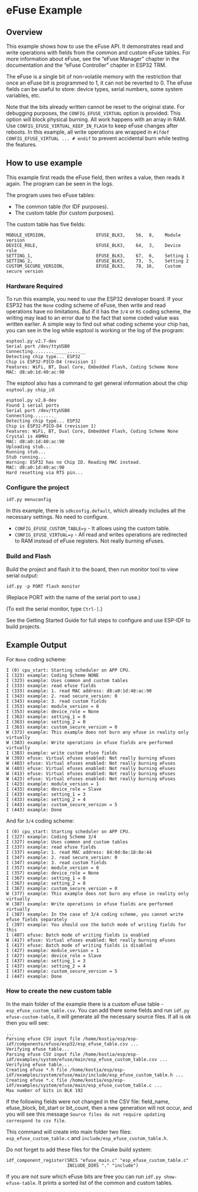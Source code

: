 # eFuse Example

## Overview

This example shows how to use the eFuse API. It demonstrates read and write operations with fields from the common and custom eFuse tables. For more information about eFuse, see the “eFuse Manager” chapter in the documentation and the “eFuse Controller” chapter in ESP32 TRM.

The eFuse is a single bit of non-volatile memory with the restriction that once an eFuse bit is programmed to 1, it can not be reverted to 0.
The eFuse fields can be useful to store: device types, serial numbers, some system variables, etc.

Note that the bits already written cannot be reset to the original state. For debugging purposes, the `CONFIG_EFUSE_VIRTUAL` option is provided. This option will block physical burning. All work happens with an array in RAM. Use `CONFIG_EFUSE_VIRTUAL_KEEP_IN_FLASH` to keep eFuse changes after reboots.
In this example, all write operations are wrapped in `#ifdef CONFIG_EFUSE_VIRTUAL ... # endif` to prevent accidental burn while testing the features.

## How to use example

This example first reads the eFuse field, then writes a value, then reads it again. The program can be seen in the logs.

The program uses two eFuse tables:

 * The common table (for IDF purposes).
 * The custom table (for custom purposes).

The custom table has five fields:

```
MODULE_VERSION,                   EFUSE_BLK3,    56,  8,    Module version
DEVICE_ROLE,                      EFUSE_BLK3,    64,  3,    Device role
SETTING_1,                        EFUSE_BLK3,    67,  6,    Setting 1
SETTING_2,                        EFUSE_BLK3,    73,  5,    Setting 2
CUSTOM_SECURE_VERSION,            EFUSE_BLK3,    78, 16,    Custom secure version
```

### Hardware Required

To run this example, you need to use the ESP32 developer board. If your ESP32 has the `None` coding scheme of eFuse, then write and read operations have no limitations. But if it has the `3/4` or `RS` coding scheme, the writing may lead to an error due to the fact that some coded value was written earlier. A simple way to find out what coding scheme your chip has, you can see in the log while esptool is working or the log of the program:

```
esptool.py v2.7-dev
Serial port /dev/ttyUSB0
Connecting........_____.....__
Detecting chip type... ESP32
Chip is ESP32-PICO-D4 (revision 1)
Features: WiFi, BT, Dual Core, Embedded Flash, Coding Scheme None
MAC: d8:a0:1d:40:ac:90
```

The esptool also has a command to get general information about the chip `esptool.py chip_id`:

```
esptool.py v2.8-dev
Found 1 serial ports
Serial port /dev/ttyUSB0
Connecting........_
Detecting chip type... ESP32
Chip is ESP32-PICO-D4 (revision 1)
Features: WiFi, BT, Dual Core, Embedded Flash, Coding Scheme None
Crystal is 40MHz
MAC: d8:a0:1d:40:ac:90
Uploading stub...
Running stub...
Stub running...
Warning: ESP32 has no Chip ID. Reading MAC instead.
MAC: d8:a0:1d:40:ac:90
Hard resetting via RTS pin...
```

### Configure the project

```
idf.py menuconfig
```

In this example, there is `sdkconfig.default`, which already includes all the necessary settings. No need to configure.

 * `CONFIG_EFUSE_CUSTOM_TABLE=y` - It allows using the custom table.
 * `CONFIG_EFUSE_VIRTUAL=y` - All read and writes operations are redirected to RAM instead of eFuse registers. Not really burning eFuses.

### Build and Flash

Build the project and flash it to the board, then run monitor tool to view serial output:

```
idf.py -p PORT flash monitor
```

(Replace PORT with the name of the serial port to use.)

(To exit the serial monitor, type ``Ctrl-]``.)

See the Getting Started Guide for full steps to configure and use ESP-IDF to build projects.


## Example Output

For ``None`` coding scheme:


```
I (0) cpu_start: Starting scheduler on APP CPU.
I (323) example: Coding Scheme NONE
I (323) example: Uses common and custom tables
I (333) example: read efuse fields
I (333) example: 1. read MAC address: d8:a0:1d:40:ac:90
I (343) example: 2. read secure_version: 0
I (343) example: 3. read custom fields
I (353) example: module_version = 0
I (353) example: device_role = None
I (363) example: setting_1 = 0
I (363) example: setting_2 = 0
I (363) example: custom_secure_version = 0
W (373) example: This example does not burn any efuse in reality only virtually
W (383) example: Write operations in efuse fields are performed virtually
I (383) example: write custom efuse fields
W (393) efuse: Virtual efuses enabled: Not really burning eFuses
W (403) efuse: Virtual efuses enabled: Not really burning eFuses
W (403) efuse: Virtual efuses enabled: Not really burning eFuses
W (413) efuse: Virtual efuses enabled: Not really burning eFuses
W (423) efuse: Virtual efuses enabled: Not really burning eFuses
I (423) example: module_version = 1
I (433) example: device_role = Slave
I (433) example: setting_1 = 3
I (433) example: setting_2 = 4
I (443) example: custom_secure_version = 5
I (443) example: Done
```

And for ``3/4`` coding scheme:


```
I (0) cpu_start: Starting scheduler on APP CPU.
I (327) example: Coding Scheme 3/4
I (327) example: Uses common and custom tables
I (337) example: read efuse fields
I (337) example: 1. read MAC address: 84:0d:8e:18:8e:44
I (347) example: 2. read secure_version: 0
I (347) example: 3. read custom fields
I (357) example: module_version = 0
I (357) example: device_role = None
I (367) example: setting_1 = 0
I (367) example: setting_2 = 0
I (367) example: custom_secure_version = 0
W (377) example: This example does not burn any efuse in reality only virtually
W (387) example: Write operations in efuse fields are performed virtually
I (387) example: In the case of 3/4 coding scheme, you cannot write efuse fields separately
I (397) example: You should use the batch mode of writing fields for this
I (407) efuse: Batch mode of writing fields is enabled
W (417) efuse: Virtual efuses enabled: Not really burning eFuses
I (417) efuse: Batch mode of writing fields is disabled
I (427) example: module_version = 1
I (427) example: device_role = Slave
I (437) example: setting_1 = 3
I (437) example: setting_2 = 4
I (437) example: custom_secure_version = 5
I (447) example: Done
```


### How to create the new custom table

In the main folder of the example there is a custom eFuse table - `esp_efuse_custom_table.csv`. You can add there some fields and run `idf.py efuse-custom-table`, it will generate all the necessary source files. If all is ok then you will see:

```
...
Parsing efuse CSV input file /home/kostia/esp/esp-idf/components/efuse/esp32/esp_efuse_table.csv ...
Verifying efuse table...
Parsing efuse CSV input file /home/kostia/esp/esp-idf/examples/system/efuse/main/esp_efuse_custom_table.csv ...
Verifying efuse table...
Creating efuse *.h file /home/kostia/esp/esp-idf/examples/system/efuse/main/include/esp_efuse_custom_table.h ...
Creating efuse *.c file /home/kostia/esp/esp-idf/examples/system/efuse/main/esp_efuse_custom_table.c ...
Max number of bits in BLK 192
```

If the following fields were not changed in the CSV file: field_name, efuse_block, bit_start or bit_count, then a new generation will not occur, and you will see this message `Source files do not require updating correspond to csv file`.

This command will create into main folder two files: `esp_efuse_custom_table.c` and `include/esp_efuse_custom_table.h`.

Do not forget to add these files for the Cmake build system:

```
idf_component_register(SRCS "efuse_main.c" "esp_efuse_custom_table.c"
                       INCLUDE_DIRS "." "include")
```

If you are not sure which eFuse bits are free you can run `idf.py show-efuse-table`. It prints a sorted list of the common and custom tables.
